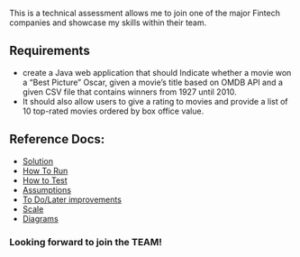 This is a technical assessment allows me to join one of the major Fintech companies and showcase my skills within their
team.

## Requirements

- create a Java web application that should Indicate whether a movie won a “Best Picture” Oscar, given a movie’s title
  based on OMDB API and a given CSV file that
  contains winners from 1927 until 2010.
- It should also allow users to give a rating to movies and provide a list of 10 top-rated movies ordered by
  box office value.

## Reference Docs:

- [Solution](solution.md)
- [How To Run](how_to_run.md)
- [How to Test](how_to_test.md)
- [Assumptions](assumptions.md)
- [To Do/Later improvements](to_do.md)
- [Scale](scale.md)
- [Diagrams](diagrams.md)

### Looking forward to join the TEAM! 
